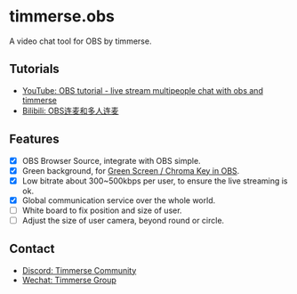 # timmerse.obs

A video chat tool for OBS by timmerse.

## Tutorials

* [YouTube: OBS tutorial - live stream multipeople chat with obs and timmerse](https://youtu.be/dmibNV56lA0)
* [Bilibili: OBS连麦和多人连麦](https://www.bilibili.com/video/BV1E44y1Y7yX/)

## Features

- [x] OBS Browser Source, integrate with OBS simple.
- [x] Green background, for [Green Screen / Chroma Key in OBS](https://youtu.be/8faHiVALNqE).
- [x] Low bitrate about 300~500kbps per user, to ensure the live streaming is ok.
- [x] Global communication service over the whole world.
- [ ] White board to fix position and size of user.
- [ ] Adjust the size of user camera, beyond round or circle.

## Contact

* [Discord: Timmerse Community](https://discord.gg/Dp8twbsDra)
* [Wechat: Timmerse Group](https://timmerse2w-1258344699.cos.accelerate.myqcloud.com/images/timmerse-wechat.jpeg)

